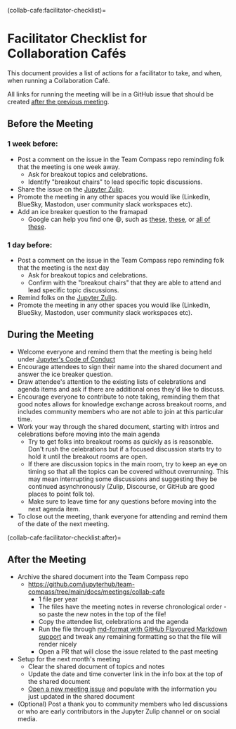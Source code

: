 (collab-cafe:facilitator-checklist)=
# Facilitator Checklist for Collaboration Cafés

This document provides a list of actions for a facilitator to take, and when, when running a Collaboration Café.

All links for running the meeting will be in a GitHub issue that should be created [after the previous meeting](collab-cafe:facilitator-checklist:after).

## Before the Meeting

### 1 week before:

- Post a comment on the issue in the Team Compass repo reminding folk that the meeting is one week away.
  - Ask for breakout topics and celebrations.
  - Identify "breakout chairs" to lead specific topic discussions.
- Share the issue on the [Jupyter Zulip](https://jupyter.zulipchat.com).
- Promote the meeting in any other spaces you would like (LinkedIn, BlueSky, Mastodon, user community slack workspaces etc).
- Add an ice breaker question to the framapad
  - Google can help you find one 😄, such as [these](https://www.mtu.edu/student-leadership/student-orgs/rso-resources/virtual-resources/fun-icebreaking-questions.pdf), [these](https://toggl.com/blog/icebreaker-questions), or [all of these](https://museumhack.com/list-icebreakers-questions/).

### 1 day before:

- Post a comment on the issue in the Team Compass repo reminding folk that the meeting is the next day
  - Ask for breakout topics and celebrations.
  - Confirm with the "breakout chairs" that they are able to attend and lead specific topic discussions.
- Remind folks on the [Jupyter Zulip](https://jupyter.zulipchat.com).
- Promote the meeting in any other spaces you would like (LinkedIn, BlueSky, Mastodon, user community slack workspaces etc).

## During the Meeting

- Welcome everyone and remind them that the meeting is being held under [Jupyter's Code of Conduct](https://jupyter.org/governance/conduct/code_of_conduct.html)
- Encourage attendees to sign their name into the shared document and answer the ice breaker question.
- Draw attendee's attention to the existing lists of celebrations and agenda items and ask if there are additional ones they'd like to discuss.
- Encourage everyone to contribute to note taking, reminding them that good notes allows for knowledge exchange across breakout rooms, and includes community members who are not able to join at this particular time.
- Work your way through the shared document, starting with intros and celebrations before moving into the main agenda
    - Try to get folks into breakout rooms as quickly as is reasonable.
      Don't rush the celebrations but if a focused discussion starts try to hold it until the breakout rooms are open.
    - If there are discussion topics in the main room, try to keep an eye on timing so that all the topics can be covered without overrunning.
      This may mean interrupting some discussions and suggesting they be continued asynchronously (Zulip, Discourse, or GitHub are good places to point folk to).
    - Make sure to leave time for any questions before moving into the next agenda item.
- To close out the meeting, thank everyone for attending and remind them of the date of the next meeting.

(collab-cafe:facilitator-checklist:after)=
## After the Meeting

- Archive the shared document into the Team Compass repo
    - https://github.com/jupyterhub/team-compass/tree/main/docs/meetings/collab-cafe
        - 1 file per year
        - The files have the meeting notes in reverse chronological order - so paste the new notes in the top of the file!
        - Copy the attendee list, celebrations and the agenda
        - Run the file through [md-format with GitHub Flavoured Markdown support](https://pypi.org/project/mdformat/) and tweak any remaining formatting so that the file will render nicely
        - Open a PR that will close the issue related to the past meeting
- Setup for the next month's meeting
    - Clear the shared document of topics and notes
    - Update the date and time converter link in the info box at the top of the shared document
    - [Open a new meeting issue](https://github.com/jupyterhub/team-compass/issues/new?assignees=&labels=&projects=&template=collab_cafe.md&title=JupyterHub+and+Binder+Collab+Cafe+%7C+%5BMonth%2C+Year%5D) and populate with the information you just updated in the shared document
- (Optional) Post a thank you to community members who led discussions or who are early contributors in the Jupyter Zulip channel or on social media.